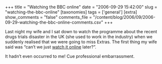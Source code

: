 +++
title = "Watching the BBC online"
date = "2006-09-29 15:42:00"
slug = "watching-the-bbc-online"
[taxonomies]
tags = ['general']
[extra]
show_comments = "false"
comments_file = "/content/blog/2006/09/2006-09-29-watching-the-bbc-online-comments.csv"
+++

Last night my wife and I sat down to watch the programme about the recent drugs trials disaster in the UK (she used to work in the industry) when we suddenly realised that we were going to miss Extras. The first thing my wife said was “can’t we just [watch it online](http://www.bbc.co.uk/tv/) later?”.

It hadn’t even occurred to me! Cue professional embarrassment.
